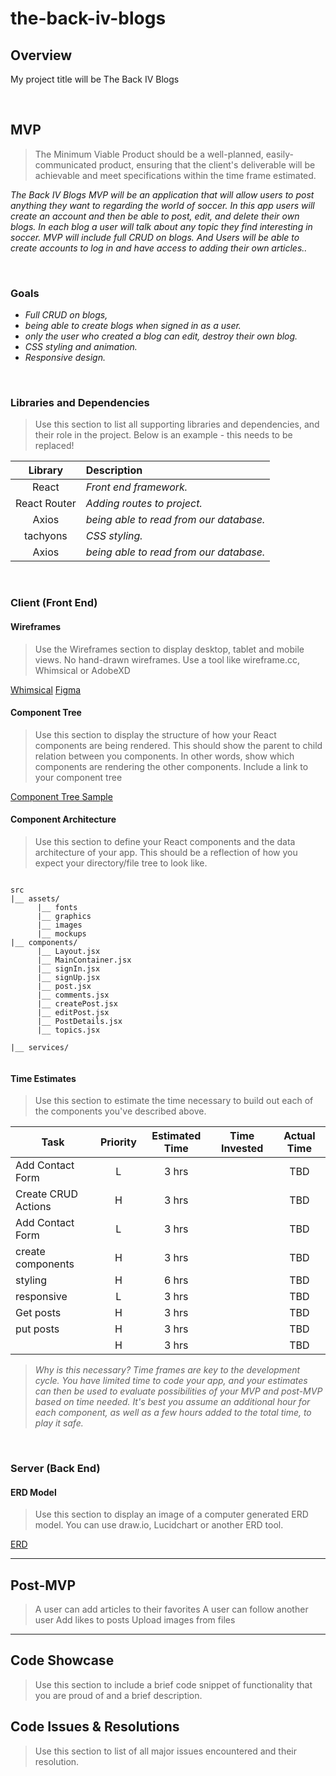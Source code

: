 # the-back-iv-blogs

## Overview

 My project title will be The Back IV Blogs


<br>

## MVP

> The Minimum Viable Product should be a well-planned, easily-communicated product, ensuring that the client's deliverable will be achievable and meet specifications within the time frame estimated.

_The Back IV Blogs MVP will be an application that will allow users to post anything they want to regarding the world of soccer. In this app users will create an account and then be able to post, edit, and delete their own blogs. In each blog a user will talk about any topic they find interesting in soccer. MVP will include full CRUD on blogs. And Users will be able to create accounts to log in and have access to adding their own articles.._

<br>

### Goals

- _Full CRUD on blogs,_
- _being able to create blogs when signed in as a user._
- _only the user who created a blog can edit, destroy their own blog._
- _CSS styling and animation._
- _Responsive design._

<br>

### Libraries and Dependencies

> Use this section to list all supporting libraries and dependencies, and their role in the project. Below is an example - this needs to be replaced!

|     Library      | Description                                |
| :--------------: | :----------------------------------------- |
|      React       | _Front end framework._ |
|   React Router   | _Adding routes to project._ |
|      Axios       | _being able to read from our database._ |
|      tachyons    | _CSS styling._ |
|      Axios       | _being able to read from our database._ |



<br>

### Client (Front End)

#### Wireframes

> Use the Wireframes section to display desktop, tablet and mobile views. No hand-drawn wireframes. Use a tool like wireframe.cc, Whimsical or AdobeXD

[Whimsical](https://whimsical.com/the-back-iv-copy-VgLjFoPHt4VZrHsUrRmHa1)
[Figma](https://www.figma.com/file/TaMjKVIN8wbkL8HgcJZZhs/The-Back-IV?node-id=0%3A1)


#### Component Tree

> Use this section to display the structure of how your React components are being rendered. This should show the parent to child relation between you components. In other words, show which components are rendering the other components. Include a link to your component tree

[Component Tree Sample](https://www.figma.com/file/gr1RMunCu0Qz5dyAFhNcfW/Untitled?node-id=0%3A1)

#### Component Architecture

> Use this section to define your React components and the data architecture of your app. This should be a reflection of how you expect your directory/file tree to look like. 

``` structure

src
|__ assets/
      |__ fonts
      |__ graphics
      |__ images
      |__ mockups
|__ components/
      |__ Layout.jsx
      |__ MainContainer.jsx
      |__ signIn.jsx
      |__ signUp.jsx
      |__ post.jsx
      |__ comments.jsx
      |__ createPost.jsx
      |__ editPost.jsx
      |__ PostDetails.jsx
      |__ topics.jsx
      
|__ services/


```

#### Time Estimates

> Use this section to estimate the time necessary to build out each of the components you've described above.

| Task                | Priority | Estimated Time | Time Invested | Actual Time |
| ------------------- | :------: | :------------: | :-----------: | :---------: |
| Add Contact Form    |    L     |     3 hrs      |              |    TBD     |
| Create CRUD Actions |    H     |     3 hrs      |              |     TBD     |
| Add Contact Form    |    L     |     3 hrs      |             |    TBD     |
| create components   |    H     |     3 hrs      |              |     TBD      |
| styling             |    H     |     6 hrs      |             |     TBD     |
| responsive          |    L     |     3 hrs      |              |    TBD     |
|  Get posts          |    H     |     3 hrs      |             |     TBD     |
|  put posts          |    H     |     3 hrs      |             |     TBD     |
|                     |    H     |     3 hrs      |              |     TBD     |

> _Why is this necessary? Time frames are key to the development cycle. You have limited time to code your app, and your estimates can then be used to evaluate possibilities of your MVP and post-MVP based on time needed. It's best you assume an additional hour for each component, as well as a few hours added to the total time, to play it safe._

<br>

### Server (Back End)

#### ERD Model

> Use this section to display an image of a computer generated ERD model. You can use draw.io, Lucidchart or another ERD tool.

[ERD](https://app.diagrams.net/?libs=general;uml#G19yDRBonruiUHZmWX1KB68XRyRkxtKvNw)
<br>

***

## Post-MVP

> A user can add articles to their favorites
> A user can follow another user 
> Add likes to posts
> Upload images from files

***

## Code Showcase

> Use this section to include a brief code snippet of functionality that you are proud of and a brief description.

## Code Issues & Resolutions

> Use this section to list of all major issues encountered and their resolution.